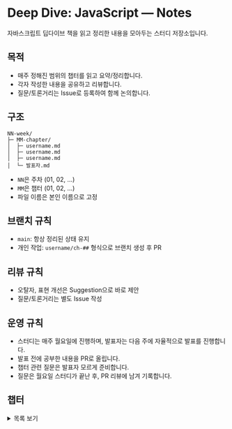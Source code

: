 # Deep Dive: JavaScript — Notes

자바스크립트 딥다이브 책을 읽고 정리한 내용을 모아두는 스터디 저장소입니다.

## 목적

- 매주 정해진 범위의 챕터를 읽고 요약/정리합니다.
- 각자 작성한 내용을 공유하고 리뷰합니다.
- 질문/토론거리는 Issue로 등록하여 함께 논의합니다.

## 구조

```plaintext
NN-week/
├─ MM-chapter/
│  ├─ username.md
│  ├─ username.md
│  ├─ username.md
│  └─ 발표자.md
```

- `NN`은 주차 (01, 02, …)
- `MM`은 챕터 (01, 02, …)
- 파일 이름은 본인 이름으로 고정

## 브랜치 규칙

- `main`: 항상 정리된 상태 유지
- 개인 작업: `username/ch-##` 형식으로 브랜치 생성 후 PR

## 리뷰 규칙

- 오탈자, 표현 개선은 Suggestion으로 바로 제안
- 질문/토론거리는 별도 Issue 작성

## 운영 규칙

- 스터디는 매주 월요일에 진행하며, 발표자는 다음 주에 자율적으로 발표를 진행합니다.
- 발표 전에 공부한 내용을 PR로 올립니다.
- 챕터 관련 질문은 발표자 모르게 준비합니다.
- 질문은 월요일 스터디가 끝난 후, PR 리뷰에 남겨 기록합니다.

## 챕터

<details>
  <summary>목록 보기</summary>

- 01장 프로그래밍
- 02장 자바스크립트란
- 03장 자바스크립트 개발 환경과 실행 방법
- 04장 변수
- 05장 표현식과 문
- 06장 데이터 타입
- 07장 연산자
- 08장 제어문
- 09장 타입 변환과 단축 평가
- 10장 객체 리터럴
- 11장 원시 값과 객체의 비교
- 12장 함수
- 13장 스코프
- 14장 전역 변수의 문제점
- 15장 let, const 키워드와 블록 레벨 스코프
- 18장 함수와 일급 객체
- 19장 프로토타입
- 21장 빌트인 객체
- 22장 this
- 23장 실행 컨텍스트
- 24장 클로저
- 25장 클래스
- 26장 ES6 함수의 추가 기능
- 27장 배열
- 35장 스프레드 문법
- 36장 디스트럭처링 할당
- 38장 브라우저의 렌더링 과정
- 39장 DOM
- 40장 이벤트
- 41장 타이머
- 42장 비동기 프로그래밍
- 45장 프로미스
- 47장 에러 처리
- 48장 모듈

</details>

